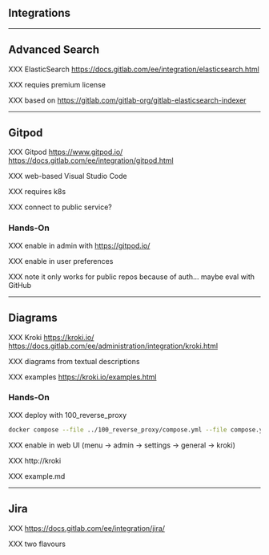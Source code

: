 <!-- .slide: class="vertical-center" -->

<i class="fa-duotone fa-handshake fa-8x fa-duotone-colors" style="float: right; color: grey;"></i>

## Integrations

---

## Advanced Search

<i class="fa-duotone fa-magnifying-glass-dollar fa-4x fa-duotone-colors-inverted" style="float: right;"></i>

XXX ElasticSearch https://docs.gitlab.com/ee/integration/elasticsearch.html

XXX requies premium license

XXX based on https://gitlab.com/gitlab-org/gitlab-elasticsearch-indexer

---

## Gitpod

<i class="fa-duotone fa-browser fa-4x fa-duotone-colors-inverted" style="float: right;"></i>

XXX Gitpod https://www.gitpod.io/ https://docs.gitlab.com/ee/integration/gitpod.html

XXX web-based Visual Studio Code

XXX requires k8s

XXX connect to public service?

### Hands-On

XXX enable in admin with https://gitpod.io/

XXX enable in user preferences

XXX note it only works for public repos because of auth... maybe eval with GitHub

---

## Diagrams

<i class="fa-duotone fa-diagram-project fa-4x fa-duotone-colors-inverted" style="float: right;"></i>

XXX Kroki https://kroki.io/ https://docs.gitlab.com/ee/administration/integration/kroki.html

XXX diagrams from textual descriptions

XXX examples https://kroki.io/examples.html

### Hands-On

XXX deploy with 100_reverse_proxy

```bash
docker compose --file ../100_reverse_proxy/compose.yml --file compose.yml up -d
```

XXX enable in web UI (menu -> admin -> settings -> general -> kroki)

XXX http://kroki

XXX example.md

---

## Jira

<i class="fa-brands fa-jira fa-4x fa-duotone-colors-inverted" style="float: right;"></i>

XXX https://docs.gitlab.com/ee/integration/jira/

XXX two flavours
